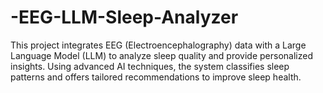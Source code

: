 # -EEG-LLM-Sleep-Analyzer
This project integrates EEG (Electroencephalography) data with a Large Language Model (LLM) to analyze sleep quality and provide personalized insights. Using advanced AI techniques, the system classifies sleep patterns and offers tailored recommendations to improve sleep health.
